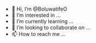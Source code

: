 - 👋 Hi, I’m @BoluwatifeO
- 👀 I’m interested in ...
- 🌱 I’m currently learning ...
- 💞️ I’m looking to collaborate on ...
- 📫 How to reach me ...

<!---
BoluwatifeO/BoluwatifeO is a ✨ special ✨ repository because its `README.md` (this file) appears on your GitHub profile.
You can click the Preview link to take a look at your changes.
--->

